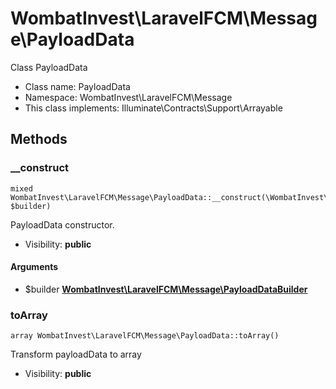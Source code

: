 WombatInvest\LaravelFCM\Message\PayloadData
===============

Class PayloadData




* Class name: PayloadData
* Namespace: WombatInvest\LaravelFCM\Message
* This class implements: Illuminate\Contracts\Support\Arrayable






Methods
-------


### __construct

    mixed WombatInvest\LaravelFCM\Message\PayloadData::__construct(\WombatInvest\LaravelFCM\Message\PayloadDataBuilder $builder)

PayloadData constructor.



* Visibility: **public**


#### Arguments
* $builder **[WombatInvest\LaravelFCM\Message\PayloadDataBuilder](WombatInvest\LaravelFCM-Message-PayloadDataBuilder.md)**



### toArray

    array WombatInvest\LaravelFCM\Message\PayloadData::toArray()

Transform payloadData to array



* Visibility: **public**



